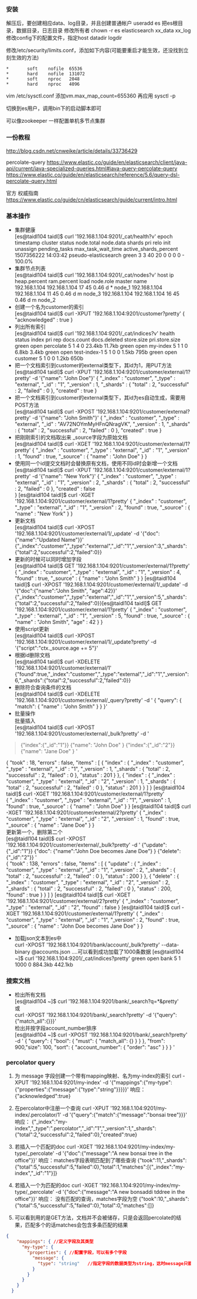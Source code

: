 ### 安装

解压后，要创建相应data、log目录，并且创建普通帐户 useradd es
把es根目录，数据目录，日志目录 修改所有者 chown -r es elasticsearch xx_data xx_log
修改config下的配置文件，指定host datadir logdir

修改/etc/security/limits.conf，添加如下内容(可能要重启才能生效，还没找到立刻生效的方法)
```text
*       soft    nofile  65536
*       hard    nofile  131072
*       soft    nproc   2048
*       hard    nproc   4096
```


vim /etc/sysctl.conf
添加vm.max_map_count=655360
再应用 sysctl -p

切换到es用户，调用bin下的启动脚本即可


可以像zookeeper 一样配置单机多节点集群


### 一份教程
http://blog.csdn.net/cnweike/article/details/33736429

percolate-query
https://www.elastic.co/guide/en/elasticsearch/client/java-api/current/java-specialized-queries.html#java-query-percolate-query
https://www.elastic.co/guide/en/elasticsearch/reference/5.6/query-dsl-percolate-query.html

官方 权威指南
https://www.elastic.co/guide/cn/elasticsearch/guide/current/intro.html


### 基本操作
- 集群健康<br/>
[es@taidl104 taidl]$ curl '192.168.1.104:9201/_cat/health?v'
epoch      timestamp cluster              status node.total node.data shards pri relo init unassign pending_tasks max_task_wait_time active_shards_percent 
1507356222 14:03:42  pseudo-elasticsearch green           3         3     40  20    0    0        0             0                  -                100.0% 
- 集群节点列表<br/>
[es@taidl104 taidl]$ curl '192.168.1.104:9201/_cat/nodes?v'
host          ip            heap.percent ram.percent load node.role master name   
192.168.1.104 192.168.1.104           17          45 0.46 d         *      node_1 
192.168.1.104 192.168.1.104           11          45 0.46 d         m      node_3 
192.168.1.104 192.168.1.104           16          45 0.46 d         m      node_2 
- 创建一个名为customer的索引<br/>
[es@taidl104 taidl]$ curl -XPUT '192.168.1.104:9201/customer?pretty'
{
  "acknowledged" : true
}
- 列出所有索引<br/>
[es@taidl104 taidl]$ curl '192.168.1.104:9201/_cat/indices?v'
health status index                   pri rep docs.count docs.deleted store.size pri.store.size 
green  open   percolate                 5   1          4            0     23.4kb         11.7kb 
green  open   my-index                  5   1          1            0      6.8kb          3.4kb 
green  open   test-index-1              5   1          0            0      1.5kb           795b 
green  open   customer                  5   1          0            0      1.2kb           650b
- 把一个文档索引到customer的external类型下，其id为1，用PUT方法<br/>
[es@taidl104 taidl]$ curl -XPUT '192.168.1.104:9201/customer/external/1?pretty' -d '{"name": "John Doe"}'
{
  "_index" : "customer",
  "_type" : "external",
  "_id" : "1",
  "_version" : 1,
  "_shards" : {
    "total" : 2,
    "successful" : 2,
    "failed" : 0
  },
  "created" : true
}
- 把一个文档索引到customer的external类型下，其id为es自动生成，需要用POST方法<br/>
[es@taidl104 taidl]$ curl -XPOST '192.168.1.104:9201/customer/external?pretty' -d '{"name": "John Smith"}'
{
  "_index" : "customer",
  "_type" : "external",
  "_id" : "AV72NOYmMyHFnQNragVK",
  "_version" : 1,
  "_shards" : {
    "total" : 2,
    "successful" : 2,
    "failed" : 0
  },
  "created" : true
}
- 把刚刚索引的文档取出来 _source字段为原始文档<br/>
[es@taidl104 taidl]$ curl -XGET '192.168.1.104:9201/customer/external/1?pretty'
{
  "_index" : "customer",
  "_type" : "external",
  "_id" : "1",
  "_version" : 1,
  "found" : true,
  "_source" : {
    "name" : "John Doe"
  }
}
- 使用同一个id提交文档时会替换原有文档，使用不同id时会新增一个文档<br/>
[es@taidl104 taidl]$ curl -XPUT '192.168.1.104:9201/customer/external/1?pretty' -d '{"name": "New York"}'
{
  "_index" : "customer",
  "_type" : "external",
  "_id" : "1",
  "_version" : 2,
  "_shards" : {
    "total" : 2,
    "successful" : 2,
    "failed" : 0
  },
  "created" : false    
}
[es@taidl104 taidl]$ curl -XGET '192.168.1.104:9201/customer/external/1?pretty'
{
  "_index" : "customer",
  "_type" : "external",
  "_id" : "1",
  "_version" : 2,
  "found" : true,
  "_source" : {
    "name" : "New York"
  }
}
- 更新文档<br/>
[es@taidl104 taidl]$ curl -XPOST '192.168.1.104:9201/customer/external/1/_update' -d '{"doc":{"name":"Updated Name"}}'
  {"_index":"customer","_type":"external","_id":"1","_version":3,"_shards":{"total":2,"successful":2,"failed":0}}
- 更新的时候可以同时增加字段<br/>
[es@taidl104 taidl]$ GET '192.168.1.104:9201/customer/external/1?pretty'
{
  "_index" : "customer",
  "_type" : "external",
  "_id" : "1",
  "_version" : 4,
  "found" : true,
  "_source" : {
    "name" : "John Smith"
  }
}
[es@taidl104 taidl]$ curl -XPOST '192.168.1.104:9201/customer/external/1/_update' -d '{"doc":{"name":"John Smith", "age":42}}'
{"_index":"customer","_type":"external","_id":"1","_version":5,"_shards":{"total":2,"successful":2,"failed":0}}[es@taidl104 taidl]$ GET '192.168.1.104:9201/customer/external/1?pretty'
{
  "_index" : "customer",
  "_type" : "external",
  "_id" : "1",
  "_version" : 5,
  "found" : true,
  "_source" : {
    "name" : "John Smith",
    "age" : 42
  }
}
- 使用script更新<br/>
[es@taidl104 taidl]$ curl -XPOST '192.168.1.104:9201/customer/external/1/_update?pretty' -d '{"script":"ctx._source.age += 5"}'
- 根据id删除文档<br/>
[es@taidl104 taidl]$ curl -XDELETE '192.168.1.104:9201/customer/external/1'
{"found":true,"_index":"customer","_type":"external","_id":"1","_version":6,"_shards":{"total":2,"successful":2,"failed":0}}
- 删除符合查询条件的文档<br/>
[es@taidl104 taidl]$ curl -XDELETE '192.168.1.104:9201/customer/external/_query?pretty' -d '
{
 "query": {
   "match": {
     "name" : "John Smith"
   }
 }
}'
- 批量操作<br/>
批量插入<br/>
[es@taidl104 taidl]$ curl -XPOST '192.168.1.104:9201/customer/external/_bulk?pretty' -d '
> {"index":{"_id":"1"}}
> {"name": "John Doe" }
> {"index":{"_id":"2"}}
> {"name": "Jane Doe" }
> '

{
  "took" : 18,
  "errors" : false,
  "items" : [ {
    "index" : {
      "_index" : "customer",
      "_type" : "external",
      "_id" : "1",
      "_version" : 1,
      "_shards" : {
        "total" : 2,
        "successful" : 2,
        "failed" : 0
      },
      "status" : 201
    }
  }, {
    "index" : {
      "_index" : "customer",
      "_type" : "external",
      "_id" : "2",
      "_version" : 1,
      "_shards" : {
        "total" : 2,
        "successful" : 2,
        "failed" : 0
      },
      "status" : 201
    }
  } ]
}
[es@taidl104 taidl]$ curl -XGET '192.168.1.104:9201/customer/external/1?pretty'     
{
  "_index" : "customer",
  "_type" : "external",
  "_id" : "1",
  "_version" : 1,
  "found" : true,
  "_source" : {
    "name" : "John Doe"
  }
}
[es@taidl104 taidl]$ curl -XGET '192.168.1.104:9201/customer/external/2?pretty'
{
  "_index" : "customer",
  "_type" : "external",
  "_id" : "2",
  "_version" : 1,
  "found" : true,
  "_source" : {
    "name" : "Jane Doe"
  }
}
<br/>更新第一个，删除第二个<br/>
[es@taidl104 taidl]$ curl -XPOST '192.168.1.104:9201/customer/external/_bulk?pretty' -d '
{"update":{"_id":"1"}}
        {"doc": {"name":"John Doe becomes Jane Doe"} }
        {"delete":{"_id":"2"}}
        '                    
{
  "took" : 138,
  "errors" : false,
  "items" : [ {
    "update" : {
      "_index" : "customer",
      "_type" : "external",
      "_id" : "1",
      "_version" : 2,
      "_shards" : {
        "total" : 2,
        "successful" : 2,
        "failed" : 0
      },
      "status" : 200
    }
  }, {
    "delete" : {
      "_index" : "customer",
      "_type" : "external",
      "_id" : "2",
      "_version" : 2,
      "_shards" : {
        "total" : 2,
        "successful" : 2,
        "failed" : 0
      },
      "status" : 200,
      "found" : true
    }
  } ]
}
[es@taidl104 taidl]$ curl -XGET '192.168.1.104:9201/customer/external/2?pretty'
{
  "_index" : "customer",
  "_type" : "external",
  "_id" : "2",
  "found" : false
}
[es@taidl104 taidl]$ curl -XGET '192.168.1.104:9201/customer/external/1?pretty'
{
  "_index" : "customer",
  "_type" : "external",
  "_id" : "1",
  "_version" : 2,
  "found" : true,
  "_source" : {
    "name" : "John Doe becomes Jane Doe"
  }
}
- 加载json文本到es中<br/>
curl -XPOST '192.168.1.104:9201/bank/account/_bulk?pretty' --data-binary @accounts.json
....可以看到成功加载了1000条数据
[es@taidl104 ~]$ curl '192.168.1.104:9201/_cat/indices?pretty'
green open bank                    5 1   1000   0 884.3kb 442.1kb 
### 搜索文档
- 检出所有文档<br/>
[es@taidl104 ~]$ curl '192.168.1.104:9201/bank/_search?q=*&pretty'
<br/>或<br/>
curl -XPOST '192.168.1.104:9201/bank/_search?pretty' -d '{"query":{"match_all":{}}}'
</br>检出并按字段account_number排序</br>
[es@taidl104 ~]$ curl -XPOST '192.168.1.104:9201/bank/_search?pretty' -d '
{
  "query": {
    "bool": {
      "must": {
        "match_all": {}
      }
    }
  },
  "from": 900,"size": 100,
  "sort": {
    "account_number": {
      "order": "asc"
    }
  }
}
'


### percolator query
1. 为 message 字段创建一个带有mapping映射、名为my-index的索引
curl -XPUT '192.168.1.104:9201/my-index' -d '{"mappings":{"my-type":{"properties":{"message":{"type":"string"}}}}}'
响应：
{"acknowledged":true}

2. 在percolator中注册一个查询
curl -XPUT '192.168.1.104:9201/my-index/.percolator/1' -d '{"query":{"match":{"message":"bonsai tree"}}}'
响应：
{"_index":"my-index","_type":".percolator","_id":"1","_version":1,"_shards":{"total":2,"successful":2,"failed":0},"created":true}

3. 若插入一个匹配的doc
 curl -XGET '192.168.1.104:9201/my-index/my-type/_percolate' -d '{"doc":{"message":"A new bonsai tree in the office"}}'
 响应：matches字段表明匹配到了哪些查询
{"took":11,"_shards":{"total":5,"successful":5,"failed":0},"total":1,"matches":[{"_index":"my-index","_id":"1"}]}

4. 若插入一个为匹配的doc
curl -XGET '192.168.1.104:9201/my-index/my-type/_percolate' -d '{"doc":{"message":"A new bonsaddi tddree in the office"}}'
响应： 没有匹配的查询，matches字段为空
{"took":10,"_shards":{"total":5,"successful":5,"failed":0},"total":0,"matches":[]}

5. 可以看到用的是GET方法，文档并不会被储存，只是会返回percolate的结果，匹配多个的话matches会包含多条匹配的结果

```json
{
    "mappings": { //定义字段及其类型
      "my-type": {
        "properties": { //配置字段，可以有多个字段
          "message": {
            "type": "string"   //指定字段的数据类型为string，这时message只能存储string类型的数据
          }
        }
      }
    }
  }
```
